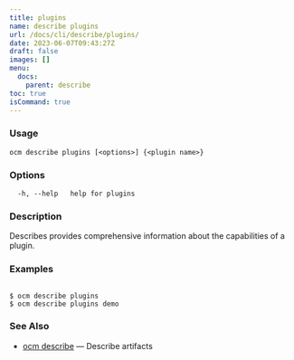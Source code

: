 ```yaml
---
title: plugins
name: describe plugins
url: /docs/cli/describe/plugins/
date: 2023-06-07T09:43:27Z
draft: false
images: []
menu:
  docs:
    parent: describe
toc: true
isCommand: true
---
```

### Usage

```
ocm describe plugins [<options>] {<plugin name>}
```

### Options

```
  -h, --help   help for plugins
```

### Description


Describes provides comprehensive information about the capabilities of
a plugin.


### Examples

```

$ ocm describe plugins
$ ocm describe plugins demo

```

### See Also

* [ocm describe](/docs/cli/describe)	 &mdash; Describe artifacts

